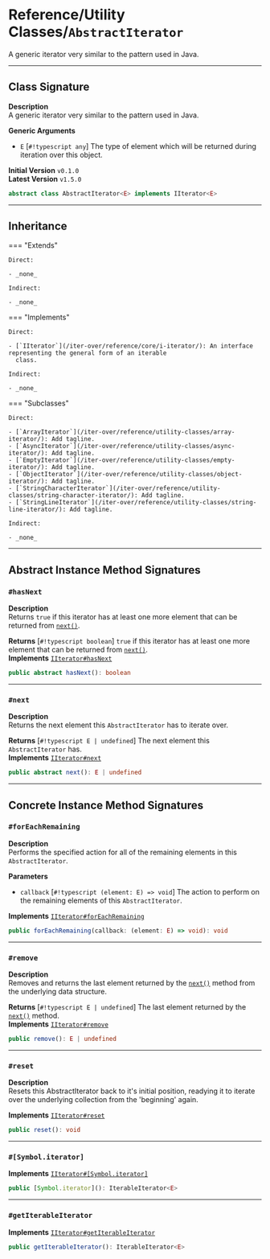 # Reference/Utility Classes/`AbstractIterator`

A generic iterator very similar to the pattern used in Java.

---

## Class Signature

**Description** <br />
A generic iterator very similar to the pattern used in Java.

**Generic Arguments** <br />
 - `E` [`#!typescript any`] The type of element which will be returned during iteration over this object.

**Initial Version** `v0.1.0` <br />
**Latest Version** `v1.5.0`

```typescript
abstract class AbstractIterator<E> implements IIterator<E>
```

---

## Inheritance

=== "Extends"

    Direct:

    - _none_

    Indirect:

    - _none_

=== "Implements"

    Direct:

    - [`IIterator`](/iter-over/reference/core/i-iterator/): An interface representing the general form of an iterable
      class.

    Indirect:

    - _none_

=== "Subclasses"

    Direct:
    
    - [`ArrayIterator`](/iter-over/reference/utility-classes/array-iterator/): Add tagline.
    - [`AsyncIterator`](/iter-over/reference/utility-classes/async-iterator/): Add tagline.
    - [`EmptyIterator`](/iter-over/reference/utility-classes/empty-iterator/): Add tagline.
    - [`ObjectIterator`](/iter-over/reference/utility-classes/object-iterator/): Add tagline.
    - [`StringCharacterIterator`](/iter-over/reference/utility-classes/string-character-iterator/): Add tagline.
    - [`StringLineIterator`](/iter-over/reference/utility-classes/string-line-iterator/): Add tagline.

    Indirect:

    - _none_

---

## Abstract Instance Method Signatures

### `#hasNext`

**Description** <br />
Returns `true` if this iterator has at least one more element that can be returned from [`next()`](#next).

**Returns** [`#!typescript boolean`] `true` if this iterator has at least one more element that can be returned from
[`next()`](#next). <br />
**Implements** [`IIterator#hasNext`](/iter-over/reference/core/i-iterator/#hasnext)

```typescript
public abstract hasNext(): boolean
```

---

### `#next`

**Description** <br />
Returns the next element this `AbstractIterator` has to iterate over.

**Returns** [`#!typescript E | undefined`] The next element this `AbstractIterator` has. <br />
**Implements** [`IIterator#next`](/iter-over/reference/core/i-iterator/#next)

```typescript
public abstract next(): E | undefined
```

---

## Concrete Instance Method Signatures

### `#forEachRemaining`

**Description** <br />
Performs the specified action for all of the remaining elements in this `AbstractIterator`.

**Parameters** <br />
 - `callback` [`#!typescript (element: E) => void`] The action to perform on the remaining elements of this
`AbstractIterator`.

**Implements** [`IIterator#forEachRemaining`](/iter-over/reference/core/i-iterator/#foreachremaining)

```typescript
public forEachRemaining(callback: (element: E) => void): void
```

---

### `#remove`

**Description** <br />
Removes and returns the last element returned by the [`next()`](#next) method from the underlying data structure.

**Returns** [`#!typescript E | undefined`] The last element returned by the [`next()`](#next) method. <br />
**Implements** [`IIterator#remove`](/iter-over/reference/core/i-iterator/#remove)

```typescript
public remove(): E | undefined
```

---

### `#reset`

**Description** <br />
Resets this AbstractIterator back to it's initial position, readying it to iterate over the underlying collection from
the 'beginning' again.

**Implements** [`IIterator#reset`](/iter-over/reference/core/i-iterator/#reset)

```typescript
public reset(): void
```

---

### `#[Symbol.iterator]`

**Implements** [`IIterator#[Symbol.iterator]`](/iter-over/reference/core/i-iterator/#symboliterator)

```typescript
public [Symbol.iterator](): IterableIterator<E>
```

---

### `#getIterableIterator`

**Implements** [`IIterator#getIterableIterator`](/iter-over/reference/core/i-iterator/#getiterableiterator)

```typescript
public getIterableIterator(): IterableIterator<E>
```
